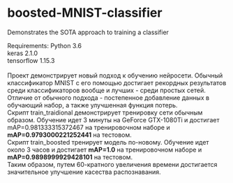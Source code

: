 # boosted-MNIST-classifier
Demonstrates the SOTA approach to training a classifier

Requirements:
Python 3.6<br>
keras 2.1.0<br>
tensorflow 1.15.3<br>
<br>
Проект демонстрирует новый подход к обучению нейросети. Обычный классификатор MNIST с его помощью достигает рекордных результатов среди классификаторов вообще и лучших - среди простых сетей. Отличие от обычного подхода - постепенное добавление данных в обучающий набор, а также улучшенная функция потерь.
<br>
Скрипт train_traidional демонстрирует тренировку сети обычным образом. Обучение идет 3 минуты на GeForce GTX-1080Ti и достигает mAP=0.981333315372467 на тренировочном наборе и <b>mAP=0.9793000221252441</b> на тестовом.
<br>
Скрипт train_boosted тренирует модель по-новому. Обучение идет около 3 часов и достигает <b>mAP=1.0</b> на тренировочном наборе и <b>mAP=0.9898999929428101</b> на тестовом.
<br>
Таким образом, путем 60-кратного увеличения времени достигается значительное улучшение касества распознавания.
